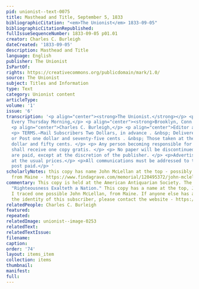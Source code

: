 ```yaml
---
pid: unionist--text-0075
title: Masthead and Title, September 5, 1833
bibliographicCitation: "<em>The Unionist</em> 1833-09-05"
bibliographicCitationRepublished: 
fullIssueSequenceNumber: 1833-09-05 p01.01
creator: Charles C. Burleigh
dateCreated: '1833-09-05'
description: Masthead and Title
language: English
publisher: The Unionist
IsPartOf: 
rights: https://creativecommons.org/publicdomain/mark/1.0/
source: The Unionist
subject: Titles and Information
type: Text
category: Unionist content
articleType: 
volume: '1'
issue: '6'
transcription: '<p align="center"><strong>The Unionist.</strong></p> <p align="center">Published
  Every Thursday Morning,</p> <p align="center"><strong>Brooklyn, Conn. (sic)</strong></p>
  <p align="center">Charles C. Burleigh,</p> <p align="center">Editor and Publisher</p>
  <p> TERMS.—Mail Subscribers Two Dollars, in advance . &nbsp; Delivered by Stage
  or Post one dollar and seventy-five cents . &nbsp; Those taken at the office, one
  dollar and fifty cents. </p> <p> Any person becoming responsible for eight copies
  shall receive one copy gratis. </p> <p> No paper will be discontinued till arrearages
  are paid, except at the discretion of the publisher. </p> <p>Advertisements inserted
  at the usual prices.</p> <p>All communications must be addressed to the Editor,
  post paid.</p> '
scholarlyNotes: this copy has name John McLellan at the top - possibly this John McLellan
  from Maine - https://www.findagrave.com/memorial/120495372/john-mclellan
commentary: This copy is held at the American Antiquarian Society. The motto remains
  "Righteousness Exalteth a Nation." This copy has a name at the top, John McLellan.
  I traced one possible John McLellan, from Maine. If anyone else has an idea about
  the identity of this subscriber, please contact the website - https://www.findagrave.com/memorial/120495372/john-mclellan
relatedPeople: Charles C. Burleigh
featured: 
repeated: 
relatedImage: unionist--image-0253
relatedText: 
relatedTextIssue: 
filename: 
caption: 
order: '74'
layout: items_item
collection: items
thumbnail: 
manifest: 
full: 
---
```


